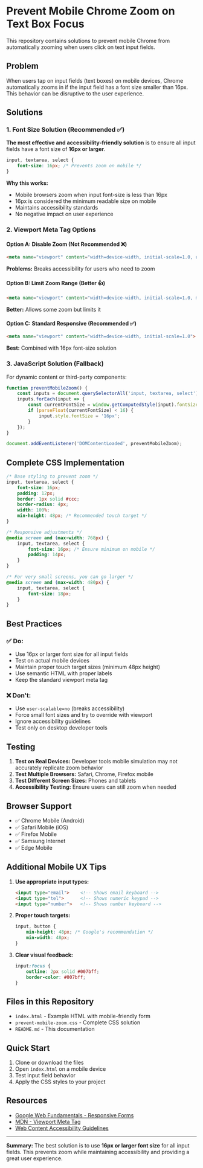 # Prevent Mobile Chrome Zoom on Text Box Focus

This repository contains solutions to prevent mobile Chrome from automatically zooming when users click on text input fields.

## Problem

When users tap on input fields (text boxes) on mobile devices, Chrome automatically zooms in if the input field has a font size smaller than 16px. This behavior can be disruptive to the user experience.

## Solutions

### 1. Font Size Solution (Recommended ✅)

**The most effective and accessibility-friendly solution** is to ensure all input fields have a font size of **16px or larger**.

```css
input, textarea, select {
    font-size: 16px; /* Prevents zoom on mobile */
}
```

**Why this works:**
- Mobile browsers zoom when input font-size is less than 16px
- 16px is considered the minimum readable size on mobile
- Maintains accessibility standards
- No negative impact on user experience

### 2. Viewport Meta Tag Options

#### Option A: Disable Zoom (Not Recommended ❌)
```html
<meta name="viewport" content="width=device-width, initial-scale=1.0, user-scalable=no">
```
**Problems:** Breaks accessibility for users who need to zoom

#### Option B: Limit Zoom Range (Better 👍)
```html
<meta name="viewport" content="width=device-width, initial-scale=1.0, minimum-scale=1.0, maximum-scale=2.0">
```
**Better:** Allows some zoom but limits it

#### Option C: Standard Responsive (Recommended ✅)
```html
<meta name="viewport" content="width=device-width, initial-scale=1.0">
```
**Best:** Combined with 16px font-size solution

### 3. JavaScript Solution (Fallback)

For dynamic content or third-party components:

```javascript
function preventMobileZoom() {
    const inputs = document.querySelectorAll('input, textarea, select');
    inputs.forEach(input => {
        const currentFontSize = window.getComputedStyle(input).fontSize;
        if (parseFloat(currentFontSize) < 16) {
            input.style.fontSize = '16px';
        }
    });
}

document.addEventListener('DOMContentLoaded', preventMobileZoom);
```

## Complete CSS Implementation

```css
/* Base styling to prevent zoom */
input, textarea, select {
    font-size: 16px;
    padding: 12px;
    border: 1px solid #ccc;
    border-radius: 4px;
    width: 100%;
    min-height: 48px; /* Recommended touch target */
}

/* Responsive adjustments */
@media screen and (max-width: 768px) {
    input, textarea, select {
        font-size: 16px; /* Ensure minimum on mobile */
        padding: 14px;
    }
}

/* For very small screens, you can go larger */
@media screen and (max-width: 480px) {
    input, textarea, select {
        font-size: 18px;
    }
}
```

## Best Practices

### ✅ Do:
- Use 16px or larger font size for all input fields
- Test on actual mobile devices
- Maintain proper touch target sizes (minimum 48px height)
- Use semantic HTML with proper labels
- Keep the standard viewport meta tag

### ❌ Don't:
- Use `user-scalable=no` (breaks accessibility)
- Force small font sizes and try to override with viewport
- Ignore accessibility guidelines
- Test only on desktop developer tools

## Testing

1. **Test on Real Devices:** Developer tools mobile simulation may not accurately replicate zoom behavior
2. **Test Multiple Browsers:** Safari, Chrome, Firefox mobile
3. **Test Different Screen Sizes:** Phones and tablets
4. **Accessibility Testing:** Ensure users can still zoom when needed

## Browser Support

- ✅ Chrome Mobile (Android)
- ✅ Safari Mobile (iOS)
- ✅ Firefox Mobile
- ✅ Samsung Internet
- ✅ Edge Mobile

## Additional Mobile UX Tips

1. **Use appropriate input types:**
   ```html
   <input type="email">    <!-- Shows email keyboard -->
   <input type="tel">      <!-- Shows numeric keypad -->
   <input type="number">   <!-- Shows number keyboard -->
   ```

2. **Proper touch targets:**
   ```css
   input, button {
       min-height: 48px; /* Google's recommendation */
       min-width: 48px;
   }
   ```

3. **Clear visual feedback:**
   ```css
   input:focus {
       outline: 2px solid #007bff;
       border-color: #007bff;
   }
   ```

## Files in this Repository

- `index.html` - Example HTML with mobile-friendly form
- `prevent-mobile-zoom.css` - Complete CSS solution
- `README.md` - This documentation

## Quick Start

1. Clone or download the files
2. Open `index.html` on a mobile device
3. Test input field behavior
4. Apply the CSS styles to your project

## Resources

- [Google Web Fundamentals - Responsive Forms](https://developers.google.com/web/fundamentals/design-and-ux/input/forms)
- [MDN - Viewport Meta Tag](https://developer.mozilla.org/en-US/docs/Web/HTML/Viewport_meta_tag)
- [Web Content Accessibility Guidelines](https://www.w3.org/WAI/WCAG21/Understanding/)

---

**Summary:** The best solution is to use **16px or larger font size** for all input fields. This prevents zoom while maintaining accessibility and providing a great user experience.
